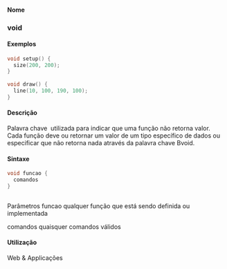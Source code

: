 
#### Nome
### void

#### Exemplos

```pde
void setup() { 
  size(200, 200); 
} 
 
void draw() { 
  line(10, 100, 190, 100); 
} 

```



#### Descrição
Palavra chave  utilizada para indicar que uma
função não retorna valor. Cada
função deve ou retornar um valor de um tipo
específico de dados ou especificar que não retorna nada
através da palavra chave Bvoid.

#### Sintaxe
```pde
void funcao {
  comandos
}
            
```
Parâmetros
funcao
qualquer função que está sendo definida ou implementada


comandos
quaisquer comandos válidos



#### Utilização

	
Web & Applicações
